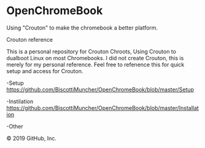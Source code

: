 # OpenChromeBook
Using "Crouton" to make the chromebook a better platform.

Crouton reference

This is a personal repository for Crouton Chroots, Using Crouton to dualboot Linux on most Chromebooks. I did not create Crouton, this is merely for my personal reference. Feel free to refenence this for quick setup and access for Crouton.

-Setup
  https://github.com/BiscottiMuncher/OpenChromeBook/blob/master/Setup
  
-Instilation
  https://github.com/BiscottiMuncher/OpenChromeBook/blob/master/Installation

-Other

© 2019 GitHub, Inc.
